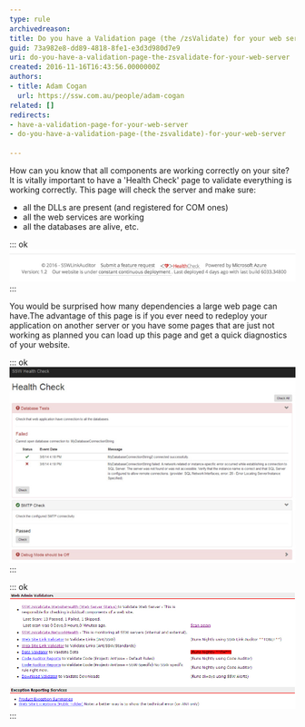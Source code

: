 ```yaml
---
type: rule
archivedreason: 
title: Do you have a Validation page (the /zsValidate) for your web server?
guid: 73a982e8-dd89-4818-8fe1-e3d3d980d7e9
uri: do-you-have-a-validation-page-the-zsvalidate-for-your-web-server
created: 2016-11-16T16:43:56.0000000Z
authors:
- title: Adam Cogan
  url: https://ssw.com.au/people/adam-cogan
related: []
redirects:
- have-a-validation-page-for-your-web-server
- do-you-have-a-validation-page-(the-zsvalidate)-for-your-web-server

---
```


How can you know that all components are working correctly on your site? It is vitally important to have a 'Health Check' page to validate everything is working correctly. This page will check the server and make sure:

* all the DLLs are present (and registered for COM ones)
* all the web services are working
* all the databases are alive, etc.



<!--endintro-->

::: ok  
![Figure: Link Auditor server info](../../assets/la-footer.jpg)  
:::  

You would be surprised how many dependencies a large web page can have.The advantage of this page is if you ever need to redeploy your application on another server or you have some pages that are just not working as planned you can load up this page and get a quick diagnostics of your website.

::: ok  
![Figure: One of the components on this web site is down](../../assets/ValidateSetup.jpg)  
:::  

::: ok  
![Figure: Automatically validating our websiteSee SSW Rules - Do you have a zsValidate page to test your website dependencies?](../../assets/ValidationTests.jpg)  
:::
